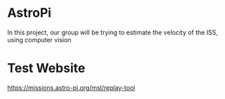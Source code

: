 # AstroPi
In this project, our group will be trying to estimate the velocity of the ISS, using computer vision 





# Test Website

https://missions.astro-pi.org/msl/replay-tool
